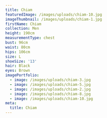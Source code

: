 ```yaml
---
title: Chiam
featuredImage: /images/uploads/chiam-10.jpg
imageThumbnail: /images/uploads/chiam-1.jpg
firstName: Chiam
collection: Men
height: 190cm
measurementType: chest
bust: 96cm
waist: 80cm
hips: 106cm
size: L
shoeSize: '13'
hair: Black
eyes: Brown
imagePortfolio:
  - image: /images/uploads/chiam-3.jpg
  - image: /images/uploads/chiam-5.jpg
  - image: /images/uploads/chiam-2.jpg
  - image: /images/uploads/chiam-8.jpg
  - image: /images/uploads/chiam-10.jpg
meta:
  title: Chiam
---
```


